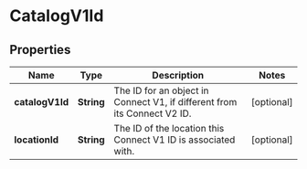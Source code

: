 
# CatalogV1Id

## Properties
Name | Type | Description | Notes
------------ | ------------- | ------------- | -------------
**catalogV1Id** | **String** | The ID for an object in Connect V1, if different from its Connect V2 ID. |  [optional]
**locationId** | **String** | The ID of the location this Connect V1 ID is associated with. |  [optional]



